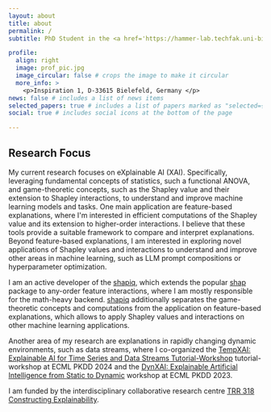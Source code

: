 ```yaml
---
layout: about
title: about
permalink: /
subtitle: PhD Student in the <a href='https://hammer-lab.techfak.uni-bielefeld.de/'> Machine Learning Group </a> at Bielefeld University. <a href='https://shapiq.readthedocs.io/en/latest/#'>shapiq</a> Developer.

profile:
  align: right
  image: prof_pic.jpg
  image_circular: false # crops the image to make it circular
  more_info: >
    <p>Inspiration 1, D-33615 Bielefeld, Germany </p>
news: false # includes a list of news items
selected_papers: true # includes a list of papers marked as "selected={true}"
social: true # includes social icons at the bottom of the page

---
```


## Research Focus
My current research focuses on eXplainable AI (XAI). Specifically, leveraging fundamental concepts of statistics, such a functional ANOVA, and game-theoretic concepts, such as the Shapley value and their extension to Shapley interactions, to understand and improve machine learning models and tasks. One main application are feature-based explanations, where I'm interested in efficient computations of the Shapley value and its extension to higher-order interactions. I believe that these tools provide a suitable framework to compare and interpret explanations. Beyond feature-based explanations, I am interested in exploring novel applications of Shapley values and interactions to understand and improve other areas in machine learning, such as LLM prompt compositions or hyperparameter optimization.

I am an active developer of the [shapiq](https://shapiq.readthedocs.io/en/latest/#), which extends the popular [shap](https://shap.readthedocs.io/en/latest/) package to any-order feature interactions, where I am mostly responsible for the math-heavy backend. [shapiq](https://shapiq.readthedocs.io/en/latest/#) additionally separates the game-theoretic concepts and computations from the application on feature-based explanations, which allows to apply Shapley values and interactions on other machine learning applications.

Another area of my research are explanations in rapidly changing dynamic environments, such as data streams, where I co-organized the [TempXAI: Explainable AI for Time Series and Data Streams Tutorial-Workshop](https://sites.google.com/view/tempxai-workshop/home) tutorial-workshop at ECML PKDD 2024 and the [DynXAI: Explainable Artificial Intelligence
from Static to Dynamic](https://sites.google.com/view/dynxai-ecmlpkdd-2023) workshop at ECML PKDD 2023.

I am funded by the interdisciplinary collaborative research centre [TRR 318 Constructing Explainability](https://trr318.uni-paderborn.de/en/).
